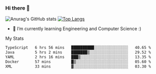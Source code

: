 ### Hi there 👋

![Anurag's GitHub stats](https://github-readme-stats.vercel.app/api?username=MatteoIorio11&show_icons=true&theme=dark) 
[![Top Langs](https://github-readme-stats.vercel.app/api/top-langs/?username=MatteoIorio11&theme=dark)](https://github.com/MatteoIorio11/github-readme-stats)

- 🌱 I’m currently learning Engineering and Computer Science :)

<!--
**MatteoIorio11/MatteoIorio11** is a ✨ _special_ ✨ repository because its `README.md` (this file) appears on your GitHub profile.

Here are some ideas to get you started:

- 🔭 I’m currently working on ...
- 🌱 I’m currently learning ...
- 👯 I’m looking to collaborate on ...
- 🤔 I’m looking for help with ...
- 💬 Ask me about ...
- 📫 How to reach me: ...
- 😄 Pronouns: ...
- ⚡ Fun fact: ...
-->
My Stats
<!--START_SECTION:waka-->

```txt
TypeScript   6 hrs 56 mins   ██████████░░░░░░░░░░░░░░░   40.65 %
Java         5 hrs 2 mins    ███████▒░░░░░░░░░░░░░░░░░   29.52 %
YAML         2 hrs 16 mins   ███▒░░░░░░░░░░░░░░░░░░░░░   13.35 %
Docker       57 mins         █▒░░░░░░░░░░░░░░░░░░░░░░░   05.60 %
XML          33 mins         ▓░░░░░░░░░░░░░░░░░░░░░░░░   03.30 %
```

<!--END_SECTION:waka-->
